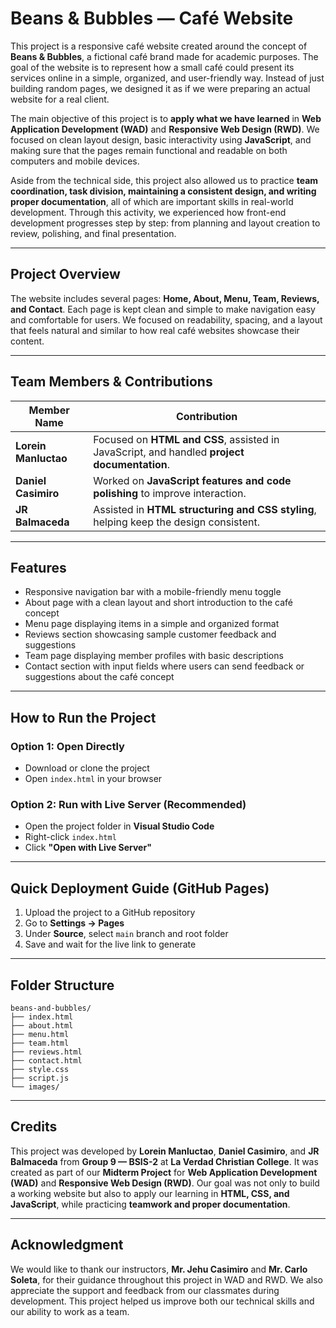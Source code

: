
# **Beans & Bubbles — Café Website**

This project is a responsive café website created around the concept of **Beans & Bubbles**, a fictional café brand made for academic purposes. The goal of the website is to represent how a small café could present its services online in a simple, organized, and user-friendly way. Instead of just building random pages, we designed it as if we were preparing an actual website for a real client.

The main objective of this project is to **apply what we have learned** in **Web Application Development (WAD)** and **Responsive Web Design (RWD)**. We focused on clean layout design, basic interactivity using **JavaScript**, and making sure that the pages remain functional and readable on both computers and mobile devices.

Aside from the technical side, this project also allowed us to practice **team coordination, task division, maintaining a consistent design, and writing proper documentation**, all of which are important skills in real-world development. Through this activity, we experienced how front-end development progresses step by step: from planning and layout creation to review, polishing, and final presentation.

---

## **Project Overview**

The website includes several pages: **Home, About, Menu, Team, Reviews, and Contact**. Each page is kept clean and simple to make navigation easy and comfortable for users. We focused on readability, spacing, and a layout that feels natural and similar to how real café websites showcase their content.

---

## **Team Members & Contributions**

| **Member Name**         | **Contribution** |
|------------------------|------------------|
| **Lorein Manluctao**   | Focused on **HTML and CSS**, assisted in JavaScript, and handled **project documentation**. |
| **Daniel Casimiro**    | Worked on **JavaScript features and code polishing** to improve interaction. |
| **JR Balmaceda**       | Assisted in **HTML structuring and CSS styling**, helping keep the design consistent. |

---

## **Features**

- Responsive navigation bar with a mobile-friendly menu toggle  
- About page with a clean layout and short introduction to the café concept  
- Menu page displaying items in a simple and organized format  
- Reviews section showcasing sample customer feedback and suggestions  
- Team page displaying member profiles with basic descriptions  
- Contact section with input fields where users can send feedback or suggestions about the café concept  

---

## **How to Run the Project**

### **Option 1: Open Directly**
- Download or clone the project  
- Open `index.html` in your browser  

### **Option 2: Run with Live Server (Recommended)**
- Open the project folder in **Visual Studio Code**  
- Right-click `index.html`  
- Click **"Open with Live Server"**  

---

## **Quick Deployment Guide (GitHub Pages)**

1. Upload the project to a GitHub repository  
2. Go to **Settings → Pages**  
3. Under **Source**, select `main` branch and root folder  
4. Save and wait for the live link to generate  

---

## **Folder Structure**

```
beans-and-bubbles/
├── index.html
├── about.html
├── menu.html
├── team.html
├── reviews.html
├── contact.html
├── style.css
├── script.js
└── images/
```

---

## **Credits**

This project was developed by **Lorein Manluctao**, **Daniel Casimiro**, and **JR Balmaceda** from **Group 9 — BSIS-2** at **La Verdad Christian College**.  It was created as part of our **Midterm Project** for **Web Application Development (WAD)** and **Responsive Web Design (RWD)**.  Our goal was not only to build a working website but also to apply our learning in **HTML, CSS, and JavaScript**, while practicing **teamwork and proper documentation**.

---

## **Acknowledgment**

We would like to thank our instructors, **Mr. Jehu Casimiro** and **Mr. Carlo Soleta**, for their guidance throughout this project in WAD and RWD.  We also appreciate the support and feedback from our classmates during development. This project helped us improve both our technical skills and our ability to work as a team.
